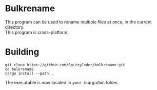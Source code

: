 # Bulkrename
This program can be used to rename multiple files at once, in the current directory.  
This program is cross-platform.  

# Building
```
git clone https://github.com/SpizzyCoder/bulkrename.git
cd bulkrename
cargo install --path .
```
The executable is now located in your ./cargo/bin folder.
